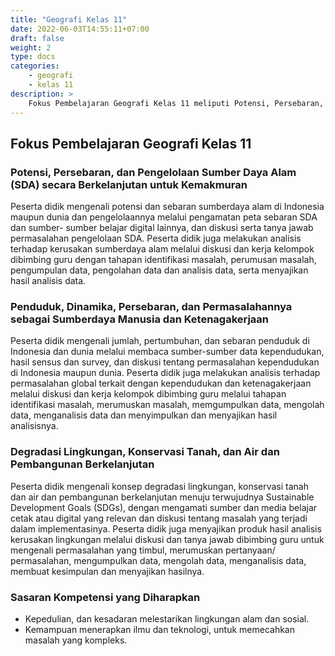 ```yaml
---
title: "Geografi Kelas 11"
date: 2022-06-03T14:55:11+07:00
draft: false
weight: 2
type: docs
categories:
    - geografi
    - kelas 11
description: >
    Fokus Pembelajaran Geografi Kelas 11 meliputi Potensi, Persebaran, dan Pengelolaan Sumber Daya Alam (SDA) secara Berkelanjutan untuk Kemakmuran. Penduduk, Dinamika, Persebaran, dan Permasalahannya sebagai Sumberdaya Manusia dan Ketenagakerjaan. 
---
```

## Fokus Pembelajaran Geografi Kelas 11
### Potensi, Persebaran, dan Pengelolaan Sumber Daya Alam (SDA) secara Berkelanjutan untuk Kemakmuran
Peserta didik mengenali potensi dan sebaran sumberdaya alam di Indonesia maupun dunia dan pengelolaannya melalui pengamatan peta sebaran SDA dan sumber- sumber belajar digital lainnya, dan diskusi serta tanya jawab permasalahan pengelolaan SDA. Peserta didik juga melakukan analisis terhadap kerusakan sumberdaya alam melalui diskusi dan kerja kelompok dibimbing guru dengan tahapan identifikasi masalah, perumusan masalah, pengumpulan data, pengolahan data dan analisis data, serta menyajikan hasil analisis data.

### Penduduk, Dinamika, Persebaran, dan Permasalahannya sebagai Sumberdaya Manusia dan Ketenagakerjaan
Peserta didik mengenali jumlah, pertumbuhan, dan sebaran penduduk di Indonesia dan dunia melalui membaca sumber-sumber data kependudukan, hasil sensus dan survey, dan diskusi tentang permasalahan kependudukan di Indonesia maupun dunia. Peserta didik juga melakukan analisis terhadap permasalahan global terkait dengan kependudukan dan ketenagakerjaan melalui diskusi dan kerja kelompok dibimbing guru melalui tahapan identifikasi masalah, merumuskan masalah, memgumpulkan data, mengolah data, menganalisis data dan menyimpulkan dan menyajikan hasil analisisnya.

### Degradasi Lingkungan, Konservasi Tanah, dan Air dan Pembangunan Berkelanjutan

Peserta didik mengenali konsep degradasi lingkungan, konservasi tanah dan air dan pembangunan berkelanjutan menuju terwujudnya Sustainable Development Goals (SDGs), dengan mengamati sumber dan media belajar cetak atau digital yang relevan dan diskusi tentang masalah yang terjadi dalam implementasinya. Peserta didik juga menyajikan produk hasil analisis kerusakan lingkungan melalui diskusi dan tanya jawab dibimbing guru untuk mengenali permasalahan yang timbul, merumuskan pertanyaan/ permasalahan, mengumpulkan data, mengolah data, menganalisis data, membuat kesimpulan dan menyajikan hasilnya.

### Sasaran Kompetensi yang Diharapkan
- Kepedulian, dan kesadaran melestarikan lingkungan alam dan sosial.
- Kemampuan menerapkan ilmu dan teknologi, untuk memecahkan masalah yang kompleks.

